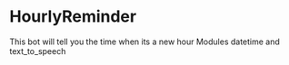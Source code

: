 # HourlyReminder
This bot will tell you the time when its a new hour
Modules datetime and text_to_speech
